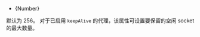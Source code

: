 <!-- YAML
added: v0.11.7
-->

* {Number}

默认为 256。
对于已启用 `keepAlive` 的代理，该属性可设置要保留的空闲 socket 的最大数量。

